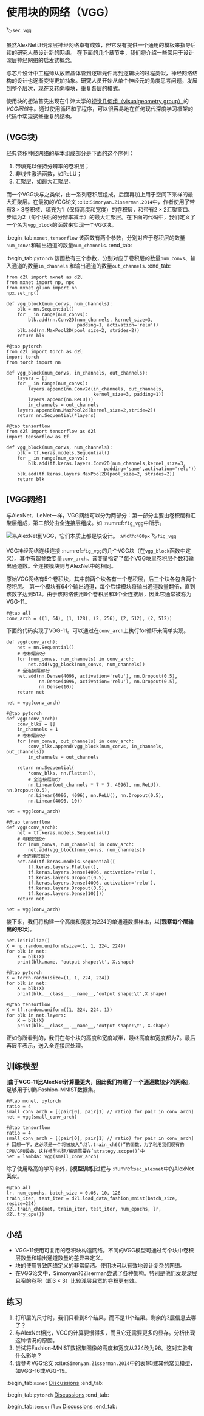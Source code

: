 # 使用块的网络（VGG）
:label:`sec_vgg`

虽然AlexNet证明深层神经网络卓有成效，但它没有提供一个通用的模板来指导后续的研究人员设计新的网络。
在下面的几个章节中，我们将介绍一些常用于设计深层神经网络的启发式概念。

与芯片设计中工程师从放置晶体管到逻辑元件再到逻辑块的过程类似，神经网络结构的设计也逐渐变得更加抽象。研究人员开始从单个神经元的角度思考问题，发展到整个层次，现在又转向模块，重复各层的模式。

使用块的想法首先出现在牛津大学的[视觉几何组（visualgeometry group）](http://www.robots.ox.ac.uk/~vgg/)的*VGG网络*中。通过使用循环和子程序，可以很容易地在任何现代深度学习框架的代码中实现这些重复的结构。

## (**VGG块**)

经典卷积神经网络的基本组成部分是下面的这个序列：
1. 带填充以保持分辨率的卷积层；
1. 非线性激活函数，如ReLU；
1. 汇聚层，如最大汇聚层。

而一个VGG块与之类似，由一系列卷积层组成，后面再加上用于空间下采样的最大汇聚层。在最初的VGG论文 :cite:`Simonyan.Zisserman.2014`中，作者使用了带有$3\times3$卷积核、填充为1（保持高度和宽度）的卷积层，和带有$2 \times 2$汇聚窗口、步幅为2（每个块后的分辨率减半）的最大汇聚层。在下面的代码中，我们定义了一个名为`vgg_block`的函数来实现一个VGG块。

:begin_tab:`mxnet,tensorflow`
该函数有两个参数，分别对应于卷积层的数量`num_convs`和输出通道的数量`num_channels`.
:end_tab:

:begin_tab:`pytorch`
该函数有三个参数，分别对应于卷积层的数量`num_convs`、输入通道的数量`in_channels`
和输出通道的数量`out_channels`.
:end_tab:

```{.python .input}
from d2l import mxnet as d2l
from mxnet import np, npx
from mxnet.gluon import nn
npx.set_np()

def vgg_block(num_convs, num_channels):
    blk = nn.Sequential()
    for _ in range(num_convs):
        blk.add(nn.Conv2D(num_channels, kernel_size=3,
                          padding=1, activation='relu'))
    blk.add(nn.MaxPool2D(pool_size=2, strides=2))
    return blk
```

```{.python .input}
#@tab pytorch
from d2l import torch as d2l
import torch
from torch import nn

def vgg_block(num_convs, in_channels, out_channels):
    layers = []
    for _ in range(num_convs):
        layers.append(nn.Conv2d(in_channels, out_channels,
                                kernel_size=3, padding=1))
        layers.append(nn.ReLU())
        in_channels = out_channels
    layers.append(nn.MaxPool2d(kernel_size=2,stride=2))
    return nn.Sequential(*layers)
```

```{.python .input}
#@tab tensorflow
from d2l import tensorflow as d2l
import tensorflow as tf

def vgg_block(num_convs, num_channels):
    blk = tf.keras.models.Sequential()
    for _ in range(num_convs):
        blk.add(tf.keras.layers.Conv2D(num_channels,kernel_size=3,
                                    padding='same',activation='relu'))
    blk.add(tf.keras.layers.MaxPool2D(pool_size=2, strides=2))
    return blk
```

## [**VGG网络**]

与AlexNet、LeNet一样，VGG网络可以分为两部分：第一部分主要由卷积层和汇聚层组成，第二部分由全连接层组成。如 :numref:`fig_vgg`中所示。

![从AlexNet到VGG，它们本质上都是块设计。](../img/vgg.svg)
:width:`400px`
:label:`fig_vgg`

VGG神经网络连续连接 :numref:`fig_vgg`的几个VGG块（在`vgg_block`函数中定义）。其中有超参数变量`conv_arch`。该变量指定了每个VGG块里卷积层个数和输出通道数。全连接模块则与AlexNet中的相同。

原始VGG网络有5个卷积块，其中前两个块各有一个卷积层，后三个块各包含两个卷积层。
第一个模块有64个输出通道，每个后续模块将输出通道数量翻倍，直到该数字达到512。由于该网络使用8个卷积层和3个全连接层，因此它通常被称为VGG-11。

```{.python .input}
#@tab all
conv_arch = ((1, 64), (1, 128), (2, 256), (2, 512), (2, 512))
```

下面的代码实现了VGG-11。可以通过在`conv_arch`上执行for循环来简单实现。

```{.python .input}
def vgg(conv_arch):
    net = nn.Sequential()
    # 卷积层部分
    for (num_convs, num_channels) in conv_arch:
        net.add(vgg_block(num_convs, num_channels))
    # 全连接层部分
    net.add(nn.Dense(4096, activation='relu'), nn.Dropout(0.5),
            nn.Dense(4096, activation='relu'), nn.Dropout(0.5),
            nn.Dense(10))
    return net

net = vgg(conv_arch)
```

```{.python .input}
#@tab pytorch
def vgg(conv_arch):
    conv_blks = []
    in_channels = 1
    # 卷积层部分
    for (num_convs, out_channels) in conv_arch:
        conv_blks.append(vgg_block(num_convs, in_channels, out_channels))
        in_channels = out_channels

    return nn.Sequential(
        *conv_blks, nn.Flatten(),
        # 全连接层部分
        nn.Linear(out_channels * 7 * 7, 4096), nn.ReLU(), nn.Dropout(0.5),
        nn.Linear(4096, 4096), nn.ReLU(), nn.Dropout(0.5),
        nn.Linear(4096, 10))

net = vgg(conv_arch)
```

```{.python .input}
#@tab tensorflow
def vgg(conv_arch):
    net = tf.keras.models.Sequential()
    # 卷积层部分
    for (num_convs, num_channels) in conv_arch:
        net.add(vgg_block(num_convs, num_channels))
    # 全连接层部分
    net.add(tf.keras.models.Sequential([
        tf.keras.layers.Flatten(),
        tf.keras.layers.Dense(4096, activation='relu'),
        tf.keras.layers.Dropout(0.5),
        tf.keras.layers.Dense(4096, activation='relu'),
        tf.keras.layers.Dropout(0.5),
        tf.keras.layers.Dense(10)]))
    return net

net = vgg(conv_arch)
```

接下来，我们将构建一个高度和宽度为224的单通道数据样本，以[**观察每个层输出的形状**]。

```{.python .input}
net.initialize()
X = np.random.uniform(size=(1, 1, 224, 224))
for blk in net:
    X = blk(X)
    print(blk.name, 'output shape:\t', X.shape)
```

```{.python .input}
#@tab pytorch
X = torch.randn(size=(1, 1, 224, 224))
for blk in net:
    X = blk(X)
    print(blk.__class__.__name__,'output shape:\t',X.shape)
```

```{.python .input}
#@tab tensorflow
X = tf.random.uniform((1, 224, 224, 1))
for blk in net.layers:
    X = blk(X)
    print(blk.__class__.__name__,'output shape:\t', X.shape)
```

正如你所看到的，我们在每个块的高度和宽度减半，最终高度和宽度都为7。最后再展平表示，送入全连接层处理。

## 训练模型

[**由于VGG-11比AlexNet计算量更大，因此我们构建了一个通道数较少的网络**]，足够用于训练Fashion-MNIST数据集。

```{.python .input}
#@tab mxnet, pytorch
ratio = 4
small_conv_arch = [(pair[0], pair[1] // ratio) for pair in conv_arch]
net = vgg(small_conv_arch)
```

```{.python .input}
#@tab tensorflow
ratio = 4
small_conv_arch = [(pair[0], pair[1] // ratio) for pair in conv_arch]
# 回想一下，这必须是一个将被放入“d2l.train_ch6()”的函数，为了利用我们现有的CPU/GPU设备，这样模型构建/编译需要在`strategy.scope()`中
net = lambda: vgg(small_conv_arch)
```

除了使用略高的学习率外，[**模型训练**]过程与 :numref:`sec_alexnet`中的AlexNet类似。

```{.python .input}
#@tab all
lr, num_epochs, batch_size = 0.05, 10, 128
train_iter, test_iter = d2l.load_data_fashion_mnist(batch_size, resize=224)
d2l.train_ch6(net, train_iter, test_iter, num_epochs, lr, d2l.try_gpu())
```

## 小结

* VGG-11使用可复用的卷积块构造网络。不同的VGG模型可通过每个块中卷积层数量和输出通道数量的差异来定义。
* 块的使用导致网络定义的非常简洁。使用块可以有效地设计复杂的网络。
* 在VGG论文中，Simonyan和Ziserman尝试了各种架构。特别是他们发现深层且窄的卷积（即$3 \times 3$）比较浅层且宽的卷积更有效。

## 练习

1. 打印层的尺寸时，我们只看到8个结果，而不是11个结果。剩余的3层信息去哪了？
1. 与AlexNet相比，VGG的计算要慢得多，而且它还需要更多的显存。分析出现这种情况的原因。
1. 尝试将Fashion-MNIST数据集图像的高度和宽度从224改为96。这对实验有什么影响？
1. 请参考VGG论文 :cite:`Simonyan.Zisserman.2014`中的表1构建其他常见模型，如VGG-16或VGG-19。

:begin_tab:`mxnet`
[Discussions](https://discuss.d2l.ai/t/1867)
:end_tab:

:begin_tab:`pytorch`
[Discussions](https://discuss.d2l.ai/t/1866)
:end_tab:

:begin_tab:`tensorflow`
[Discussions](https://discuss.d2l.ai/t/1865)
:end_tab:
